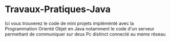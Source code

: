 # Travaux-Pratiques-Java

Ici vous trouverez le code de mini projets impléménté avec la Programmation Orienté Objet en Java
notamment le code d'un serveur permettant de communiquer sur deux Pc distinct connecté au meme réseau
